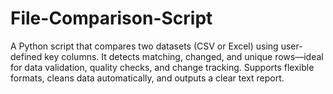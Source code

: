 # File-Comparison-Script
A Python script that compares two datasets (CSV or Excel) using user-defined key columns. It detects matching, changed, and unique rows—ideal for data validation, quality checks, and change tracking. Supports flexible formats, cleans data automatically, and outputs a clear text report.

